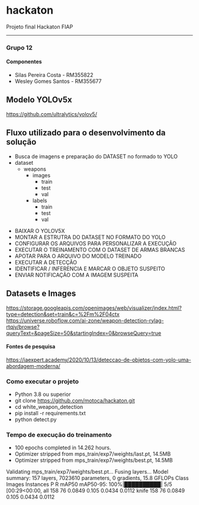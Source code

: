 # hackaton
Projeto final Hackaton FIAP


****
### Grupo 12
#### Componentes
* Silas Pereira Costa - RM355822
* Wesley Gomes Santos - RM355677


## Modelo YOLOv5x
https://github.com/ultralytics/yolov5/

## Fluxo utilizado para o desenvolvimento da solução
* Busca de imagens e preparação do DATASET no formado to YOLO
* dataset
   * weapons
      * images
          * train
          * test
          * val
      - labels
          - train
          - test
          - val
            
- BAIXAR O YOLOV5X
- MONTAR A ESTRUTRA DO DATASET NO FORMATO DO YOLO
- CONFIGURAR OS ARQUIVOS PARA PERSONALIZAR A EXECUÇÃO
- EXECUTAR O TREINAMENTO COM O DATASET DE ARMAS BRANCAS
- APOTAR PARA O ARQUIVO DO MODELO TREINADO
- EXECUTAR A DETECÇÃO 
- IDENTIFICAR / INFERENCIA E MARCAR O OBJETO SUSPEITO
- ENVIAR NOTIFICAÇÃO COM A IMAGEM SUSPEITA

## Datasets e Images
https://storage.googleapis.com/openimages/web/visualizer/index.html?type=detection&set=train&c=%2Fm%2F04ctx
https://universe.roboflow.com/ai-zone/weapon-detection-rylag-rtqjy/browse?queryText=&pageSize=50&startingIndex=0&browseQuery=true


#### Fontes de pesquisa
https://iaexpert.academy/2020/10/13/deteccao-de-objetos-com-yolo-uma-abordagem-moderna/


### Como executar o projeto
- Python 3.8 ou superior
- git clone https://github.com/motoca/hackaton.git
- cd white_weapon_detection
- pip install -r requirements.txt
- python detect.py

### Tempo de execução do treinamento
- 100 epochs completed in 14.262 hours.
- Optimizer stripped from mps_train/exp7/weights/last.pt, 14.5MB
- Optimizer stripped from mps_train/exp7/weights/best.pt, 14.5MB

Validating mps_train/exp7/weights/best.pt...
Fusing layers... 
Model summary: 157 layers, 7023610 parameters, 0 gradients, 15.8 GFLOPs
                 Class     Images  Instances          P          R      mAP50   mAP50-95: 100%|██████████| 5/5 [00:29<00:00, 
                   all        158         76     0.0849      0.105     0.0434     0.0112
                 knife        158         76     0.0849      0.105     0.0434     0.0112

